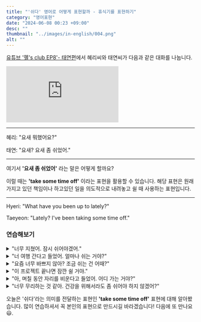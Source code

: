 ```yaml
---
title: "'쉬다' 영어로 어떻게 표현할까 - 휴식기를 표현하기"
category: "영어표현"
date: "2024-06-08 00:23 +09:00"
desc: ""
thumbnail: "../images/in-english/004.png"
alt: ""
---
```


[유튜브 '혤's club EP8'- 태연편](https://www.youtube.com/watch?v=9n6cJfRE5e0&t=331s)에서 혜리씨와 태연씨가 다음과 같은 대화를 나눕니다.

<iframe class="youtube" src="https://www.youtube.com/embed/9n6cJfRE5e0?si=MFWU-sfJ9s-J4e6f&amp;start=331" title="YouTube video player" frameborder="0" allow="accelerometer; autoplay; clipboard-write; encrypted-media; gyroscope; picture-in-picture; web-share" referrerpolicy="strict-origin-when-cross-origin" allowfullscreen></iframe>

---

혜리: "요새 뭐했어요?"

태연: "요새? 요새 좀 쉬었어."

---

여기서 **'요새 좀 쉬었어'** 라는 말은 어떻게 할까요?

이럴 때는 **'take some time off'** 이라는 표현을 활용할 수 있습니다. 해당 표현은 원래 가지고 있던 책임이나 하고있던 일을 의도적으로 내려놓고 쉴 때 사용하는 표현입니다.

---

Hyeri: "What have you been up to lately?"

Taeyeon: "Lately? I've been taking some time off."

### 연습해보기

<details>
<summary>"너무 지쳤어. 잠시 쉬어야겠어."</summary>
<span>"I'm so exhausted. I need to take some time off."</span>
</details>

<details>
<summary>"너 여행 간다고 들었어. 얼마나 쉬는 거야?"</summary>
<span>"I heard you're going on a trip. How long are you taking off?"</span>
</details>

<details>
<summary>"요즘 너무 바쁘지 않아? 조금 쉬는 건 어때?"</summary>
<span>"Aren't you too busy lately? How about taking some time off?"</span>
</details>

<details>
<summary>"이 프로젝트 끝나면 잠깐 쉴 거야."</summary>
<span>"I'll take some time off once this project is finished."</span>
</details>

<details>
<summary>"아, 며칠 동안 자리를 비운다고 들었어. 어디 가는 거야?"</summary>
<span>"Oh, I heard you're taking some time off for a few days. Where are you going?"</span>
</details>

<details>
<summary>"너무 무리하는 것 같아. 건강을 위해서라도 좀 쉬어야 하지 않겠어?"</summary>
<span>"You seem to be overworking yourself. For the sake of your health, don't you think you should take some time off?"</span>
</details>

오늘은 '쉬다'라는 의미를 전달하는 표현인 **'take some time off'** 표현에 대해 알아봤습니다. 많이 연습하셔서 꼭 본인의 표현으로 만드시길 바라겠습니다! 다음에 또 만나요 😃.
